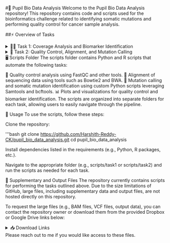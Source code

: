 #🧬 Pupil Bio Data Analysis
Welcome to the Pupil Bio Data Analysis repository! This repository contains code and scripts used for the bioinformatics challenge related to identifying somatic mutations and performing quality control for cancer sample analysis.

##⚡ Overview of Tasks
<details> <summary>🧑‍🔬 Task 1: Coverage Analysis and Biomarker Identification</summary>
Coverage Analysis

📊 Calculate the median and coefficient of variation (CV) for single CpG coverage in each tissue.
📈 Generate plots summarizing the coverage statistics.
🔬 Biomarker Identification (20 points)

🧬 Identify PMPs (Potential Mutant Pairs) with high specificity for tissue differentiation. The goal is to minimize false positives for Tissue #1 while allowing some false negatives. Statistical and machine learning approaches are used to assign confidence (e.g., p-values) to each PMP.
🧮 Calculate the mean variant read fraction (VRF) for each PMP in both tissues.

</details> <details> <summary>🧪 Task 2: Quality Control, Alignment, and Mutation Calling</summary>
⚙️ Quality Control 

Perform quality checks using tools like FastQC, and summarize quality metrics (e.g., sequence counts, per-base quality, and read duplication levels).
💥 Alignment and Mutation Calling 

🧬 Align the samples to the human genome using tools like Bowtie2 or BWA.
🔍 Identify somatic mutations present in the cancer sample but absent in the normal tissue using custom scripts and open-source tools like Samtools, bcftools, and vcftools.
</details>
🖥️ Scripts Folder
The scripts folder contains Python and R scripts that automate the following tasks:

🧪 Quality control analysis using FastQC and other tools.
🧬 Alignment of sequencing data using tools such as Bowtie2 and BWA.
🔬 Mutation calling and somatic mutation identification using custom Python scripts leveraging Samtools and bcftools.
📊 Plots and visualizations for quality control and biomarker identification.
The scripts are organized into separate folders for each task, allowing users to easily navigate through the pipeline.

🚀 Usage
To use the scripts, follow these steps:

Clone the repository:

'''bash
git clone https://github.com/Harshith-Reddy-CK/pupil_bio_data_analysis.git
cd pupil_bio_data_analysis


Install dependencies listed in the requirements (e.g., Python, R packages, etc.).

Navigate to the appropriate folder (e.g., scripts/task1 or scripts/task2) and run the scripts as needed for each task.

💾 Supplementary and Output Files
The repository currently contains scripts for performing the tasks outlined above. Due to the size limitations of GitHub, large files, including supplementary data and output files, are not hosted directly on this repository.

To request the large files (e.g., BAM files, VCF files, output data), you can contact the repository owner or download them from the provided Dropbox or Google Drive links below:

<details> <summary>📥 Download Links</summary>
Dropbox Link to Output Files
Google Drive Link to Supplementary Files
</details>
Please reach out to me if you would like access to these files.
